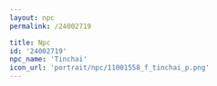 ```yaml
---
layout: npc
permalink: /24002719

title: Npc
id: '24002719'
npc_name: 'Tinchai'
icon_url: 'portrait/npc/11001558_f_tinchai_p.png'
---
```

